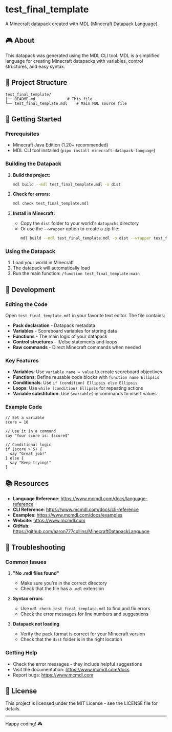 # test_final_template

A Minecraft datapack created with MDL (Minecraft Datapack Language).

## 🎮 About

This datapack was generated using the MDL CLI tool. MDL is a simplified language for creating Minecraft datapacks with variables, control structures, and easy syntax.

## 📁 Project Structure

```
test_final_template/
├── README.md              # This file
└── test_final_template.mdl    # Main MDL source file
```

## 🚀 Getting Started

### Prerequisites

- Minecraft Java Edition (1.20+ recommended)
- MDL CLI tool installed (`pipx install minecraft-datapack-language`)

### Building the Datapack

1. **Build the project:**
   ```bash
   mdl build --mdl test_final_template.mdl -o dist
   ```

2. **Check for errors:**
   ```bash
   mdl check test_final_template.mdl
   ```

3. **Install in Minecraft:**
   - Copy the `dist` folder to your world's `datapacks` directory
   - Or use the `--wrapper` option to create a zip file:
     ```bash
     mdl build --mdl test_final_template.mdl -o dist --wrapper test_final_template
     ```

### Using the Datapack

1. Load your world in Minecraft
2. The datapack will automatically load
3. Run the main function: `/function test_final_template:main`

## 🔧 Development

### Editing the Code

Open `test_final_template.mdl` in your favorite text editor. The file contains:

- **Pack declaration** - Datapack metadata
- **Variables** - Scoreboard variables for storing data
- **Functions** - The main logic of your datapack
- **Control structures** - If/else statements and loops
- **Raw commands** - Direct Minecraft commands when needed

### Key Features

- **Variables**: Use `variable name = value` to create scoreboard objectives
- **Functions**: Define reusable code blocks with `function name Ellipsis`
- **Conditionals**: Use `if (condition) Ellipsis else Ellipsis`
- **Loops**: Use `while (condition) Ellipsis` for repeating actions
- **Variable substitution**: Use `$variable$` in commands to insert values

### Example Code

```mdl
// Set a variable
score = 10

// Use it in a command
say "Your score is: $score$"

// Conditional logic
if (score > 5) {
  say "Great job!"
} else {
  say "Keep trying!"
}
```

## 📚 Resources

- **Language Reference**: https://www.mcmdl.com/docs/language-reference
- **CLI Reference**: https://www.mcmdl.com/docs/cli-reference
- **Examples**: https://www.mcmdl.com/docs/examples
- **Website**: https://www.mcmdl.com
- **GitHub**: https://github.com/aaron777collins/MinecraftDatapackLanguage

## 🐛 Troubleshooting

### Common Issues

1. **"No .mdl files found"**
   - Make sure you're in the correct directory
   - Check that the file has a `.mdl` extension

2. **Syntax errors**
   - Use `mdl check test_final_template.mdl` to find and fix errors
   - Check the error messages for line numbers and suggestions

3. **Datapack not loading**
   - Verify the pack format is correct for your Minecraft version
   - Check that the `dist` folder is in the right location

### Getting Help

- Check the error messages - they include helpful suggestions
- Visit the documentation: https://www.mcmdl.com/docs
- Report bugs: https://www.mcmdl.com

## 📄 License

This project is licensed under the MIT License - see the LICENSE file for details.

---

Happy coding! 🎮
